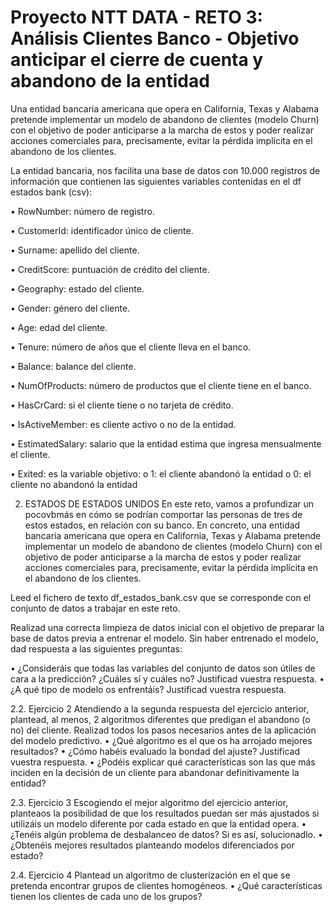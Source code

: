 
# Proyecto NTT DATA - RETO 3: Análisis Clientes Banco -  Objetivo anticipar el cierre de cuenta y abandono de la entidad
Una entidad bancaria americana que opera en California, Texas y Alabama pretende implementar un modelo de abandono de clientes (modelo Churn) con el objetivo de poder anticiparse a la marcha de estos y poder realizar acciones comerciales para, precisamente, evitar la pérdida implícita en el abandono de los clientes. 

La entidad bancaria, nos facilita una base de datos con 10.000 registros de información que contienen las siguientes variables contenidas en el df estados bank (csv): 


 • RowNumber: número de registro.
 
 • CustomerId: identificador único de cliente.

 • Surname: apellido del cliente.

 • CreditScore: puntuación de crédito del cliente.

 • Geography: estado del cliente.

 • Gender: género del cliente.

 • Age: edad del cliente.

 • Tenure: número de años que el cliente lleva en el banco.

 • Balance: balance del cliente.

 • NumOfProducts: número de productos que el cliente tiene en el banco.

 • HasCrCard: si el cliente tiene o no tarjeta de crédito.

 • IsActiveMember: es cliente activo o no de la entidad.

 • EstimatedSalary: salario que la entidad estima que ingresa mensualmente el cliente.

 • Exited: es la variable objetivo: o 1: el cliente abandonó la entidad o 0: el cliente no abandonó la entidad


 2. ESTADOS DE ESTADOS UNIDOS
 En este reto, vamos a profundizar un pocovbmás en cómo se podrían comportar las personas de tres de estos estados, en relación con su banco.
En concreto, una entidad bancaria americana que opera en California, Texas y Alabama
pretende implementar un modelo de abandono de clientes (modelo Churn) con el objetivo
de poder anticiparse a la marcha de estos y poder realizar acciones comerciales para,
precisamente, evitar la pérdida implícita en el abandono de los clientes.

Leed el fichero de texto df_estados_bank.csv que se corresponde con el conjunto de datos
a trabajar en este reto.

Realizad una correcta limpieza de datos inicial con el objetivo de preparar la base de
datos previa a entrenar el modelo. Sin haber entrenado el modelo, dad respuesta a las
siguientes preguntas:

• ¿Consideráis que todas las variables del conjunto de datos son útiles de cara a la
predicción? ¿Cuáles sí y cuáles no? Justificad vuestra respuesta.
• ¿A qué tipo de modelo os enfrentáis? Justificad vuestra respuesta.

2.2. Ejercicio 2
Atendiendo a la segunda respuesta del ejercicio anterior, plantead, al menos, 2 algoritmos
diferentes que predigan el abandono (o no) del cliente. Realizad todos los pasos
necesarios antes de la aplicación del modelo predictivo.
• ¿Qué algoritmo es el que os ha arrojado mejores resultados?
• ¿Cómo habéis evaluado la bondad del ajuste? Justificad vuestra
respuesta.
• ¿Podéis explicar qué características son las que más inciden en la
decisión de un cliente para abandonar definitivamente la entidad?

2.3. Ejercicio 3
Escogiendo el mejor algoritmo del ejercicio anterior, planteaos la posibilidad de que los
resultados puedan ser más ajustados si utilizáis un modelo diferente por cada estado en
que la entidad opera.
• ¿Tenéis algún problema de desbalanceo de datos? Si es así, solucionadlo.
• ¿Obtenéis mejores resultados planteando modelos diferenciados por estado?

2.4. Ejercicio 4
Plantead un algoritmo de clusterización en el que se pretenda encontrar grupos de
clientes homogéneos.
• ¿Qué características tienen los clientes de cada uno de los grupos?

